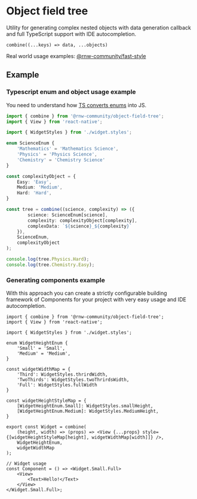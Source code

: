 # Object field tree

Utility for generating complex nested objects with data generation callback and full TypeScript support
with IDE autocompletion.

```combine((...keys) => data, ...objects)```

Real world usage examples:
[@rnw-community/fast-style](https://github.com/rnw-community/rnw-community/tree/master/packages/fast-style)

## Example

### Typescript enum and object usage example

You need to understand how [TS converts enums](https://www.typescriptlang.org/docs/handbook/enums.html) into JS.

```ts
import { combine } from '@rnw-community/object-field-tree';
import { View } from 'react-native';

import { WidgetStyles } from './widget.styles';

enum ScienceEnum {
    'Mathematics' = 'Mathematics Science',
    'Physics' = 'Physics Science',
    'Chemistry' = 'Chemistry Science'
}

const complexityObject = {
    Easy: 'Easy',
    Medium: 'Medium',
    Hard: 'Hard',
}

const tree = combine((science, complexity) => ({
        science: ScienceEnum[science],
        complexity: complexityObject[complexity],
        complexData: `${science}_${complexity}`
    }),
    ScienceEnum,
    complexityObject
);

console.log(tree.Physics.Hard);
console.log(tree.Chemistry.Easy);
```

### Generating components example

With this approach you can create a strictly configurable building framework of Components for your project with very
easy usage and IDE autocompletion.

```tsx
import { combine } from '@rnw-community/object-field-tree';
import { View } from 'react-native';

import { WidgetStyles } from './widget.styles';

enum WidgetHeightEnum {
    'Small' = 'Small',
    'Medium' = 'Medium',
}

const widgetWidthMap = {
    'Third': WidgetStyles.thrirdWidth,
    'TwoThirds': WidgetStyles.twoThrirdsWidth,
    'Full': WidgetStyles.fullWidth
}

const widgetHeightStyleMap = {
    [WidgetHeightEnum.Small]: WidgetStyles.smallHeight,
    [WidgetHeightEnum.Medium]: WidgetStyles.MediumHeight,
}

export const Widget = combine(
    (height, width) => (props) => <View {...props} style={[widgetHeightStyleMap[height], widgetWidthMap[width]]} />,
    WidgetHeightEnum,
    widgetWidthMap
);

// Widget usage
const Component = () => <Widget.Small.Full>
    <View>
        <Text>Hello!</Text>
    </View>
</Widget.Small.Full>;
```
